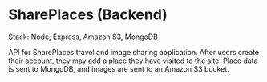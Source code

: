 # SharePlaces (Backend)

Stack: Node, Express, Amazon S3, MongoDB

API for SharePlaces travel and image sharing application. After users create their account, they may add a place they have visited to the site. Place data is sent to MongoDB, and images are sent to an Amazon S3 bucket.
